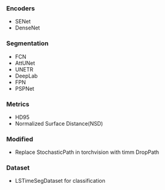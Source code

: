### Encoders

* SENet
* DenseNet

### Segmentation

* FCN
* AttUNet
* UNETR
* DeepLab
* FPN
* PSPNet

### Metrics

* HD95
* Normalized Surface Distance(NSD)

### Modified

* Replace StochasticPath in torchvision with timm DropPath

### Dataset

* LSTimeSegDataset for classification
